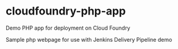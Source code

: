 # cloudfoundry-php-app
Demo PHP app for deployment on Cloud Foundry

Sample php webpage for use with Jenkins Delivery Pipeline demo